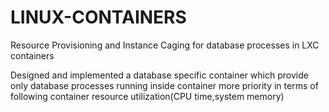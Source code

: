 # LINUX-CONTAINERS
Resource Provisioning and Instance Caging for database processes in LXC containers

Designed and implemented a database specific container which provide only database processes running inside container more priority in terms of
following container resource utilization(CPU time,system memory)
